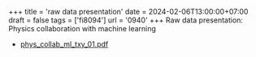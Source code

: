 +++
title = 'raw data presentation'
date = 2024-02-06T13:00:00+07:00
draft = false
tags = ['fi8094']
url = '0940'
+++
Raw data presentation: Physics collaboration with machine learning
<!--more-->

+ [phys_collab_ml_txy_01.pdf](https://osf.io/rgcjw)
